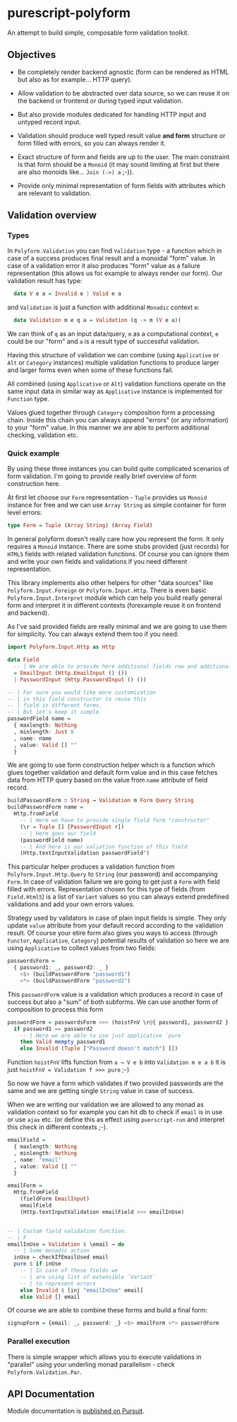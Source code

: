 # purescript-polyform

An attempt to build simple, composable form validation toolkit.

## Objectives

  * Be completely render backend agnostic (form can be rendered as HTML but also as for example... HTTP query).

  * Allow validation to be abstracted over data source, so we can reuse it on the backend or frontend or during typed input validation.

  * But also provide modules dedicated for handling HTTP input and untyped record input.

  * Validation should produce well typed result value __and form__ structure or form filled with errors, so you can always render it.

  * Exact structure of form and fields are up to the user. The main constraint is that form should be a `Monoid` (it may sound limiting at first but there are also monoids like... `Join (->) a` ;-)).

  * Provide only minimal representation of form fields with attributes which are relevant to validation.

## Validation overview

### Types

  In `Polyform.Validation` you can find `Validation` type - a function which in case of a success produces final result and a monoidal "form" value. In case of a validation error it also produces "form" value as a failure representation (this allows us for example to always render our form). Our validation result has type:

  ```purescript
    data V e a = Invalid e | Valid e a
  ```

and `Validation` is just a function with additional `Monadic` context `m`:

  ```purescript
    data Validation m e q a = Validation (q -> m (V e a))
  ```
  We can think of `q` as an input data/query, `m` as a computational context, `e` could be our "form" and `a` is a result type of successful validation.

  Having this structure of validation we can combine (using `Applicative` or `Alt` or `Category` instances) multiple validation functions to produce larger and larger forms even when some of these functions fail.

  All combined (using `Applicative` or `Alt`) validation functions operate on the same input data in similar way as `Applicative` instance is implemented for `Function` type.

  Values glued together through `Category` composition form a processing chain. Inside this chain you can always append "errors" (or any information) to your "form" value. In this manner we are able to perform additional checking, validation etc.

### Quick example

By using these three instances you can build quite complicated scenarios of form validation. I'm going to provide really brief overview of form construction here.

At first let choose our `Form` representation - `Tuple` provides us `Monoid` instance for free and we can use `Array String` as simple container for form level errors:

```purescript
type Form = Tuple (Array String) (Array Field)
```

In general polyform doesn't really care how you represent the form. It only requires a `Monoid` instance. There are some stubs provided (just records) for `HTML5` fields with related validation functions. Of course you can ignore them and write your own fields and validations if you need different representation.

This library implements also other helpers for other "data sources" like `Polyform.Input.Foreign` or `Polyform.Input.Http`. There is even basic `Polyform.Input.Interpret` module which can help you build really general form and interpret it in different contexts (forexample reuse it on frontend and backend).

As I've said provided fields are really minimal and we are going to use them for simplicity. You can always extend them too if you need:

```purescript
import Polyform.Input.Http as Http

data Field
  -- | We are able to provide here additional fields row and additional errors row
  = EmailInput (Http.EmailInput () ())
  | PasswordInput (Http.PasswordInput () ())

-- | For sure you would like more customization
-- | in this field constructor to reuse this
-- | field in different forms.
-- | But let's keep it simple.
passwordField name =
  { maxlength: Nothing
  , minlength: Just 8
  , name: name
  , value: Valid [] ""
  }
```
We are going to use form construction helper which is a function which glues together validation and default form value and in this case fetches data from HTTP query based on the value from `name` attribute of field record.

``` purescript
buildPasswordForm ∷ String → Validation m Form Query String
buildPasswordForm name =
  Http.fromField
    -- | Here we have to provide single field form "constructor"
    (\r → Tuple [] [PasswordInput r])
    -- | Here goes our field
    (passwordField name)
    -- | And here is our valiation function of this field
    (Http.textInputValidation passwordField')
```

This particular helper produces a validation function from `Polyform.Input.Http.Query` to `String` (our password) and accompanying `Form`. In case of validation failure we are going to get just a `Form` with field filled with errors. Representation chosen for this type of fields (from `Field.Html5`) is a list of `Variant` values so you can always extend predefined validations and add your own errors values.

Strategy used by validators in case of plain input fields is simple. They only update `value` attribute from your default record according to the validation result. Of course your etire form also gives you ways to access (through `Functor`, `Applicative`, `Category`) potential results of validation so here we are using `Applicative` to collect values from two fields:

``` purescript
passwordsForm =
  { password1: _, password2: _ }
    <$> (buildPasswordForm "password1")
    <*> (buildPasswordForm "password2")
```

This `passwordForm` value is a validation which produces a record in case of success but also a "sum" of both subforms. We can use another form of composition to process this form


``` purescript
passwordForm = passwordsForm >>> (hoistFnV \r@{ password1, password2 } →
  if password1 == password2
    -- | Here we are able to use just applicative `pure`
    then Valid mempty password1
    else Invalid (Tuple ["Password doesn't match"] [])
```

Function `hoistFnV` lifts function from `a → V e b` into `Validation m e a b` it is just `hoistFnV = Validation f >>> pure` ;-)

So now we have a form which validates if two provided passwords are the same and we are getting single `String` value in case of success.

When we are writing our validation we are allowed to any monad as validation context so for example you can hit db to check if `email` is in use or use `ajax` etc. (or define this as effect using `puerscript-run` and interpret this check in different contexts ;-).

```purescript
emailField =
  { maxlength: Nothing
  , minlength: Nothing
  , name: "email"
  , value: Valid [] ""
  }

emailForm =
  Http.fromField
    (fieldForm EmailInput)
    emailField
    (Http.textInputValidation emailField >>> emailInUse)


-- | Custom field validation function.
-- | F
emailInUse = Validation $ \email → do
  -- | Some monadic action
  inUse ← checkIfEmailUsed email
  pure $ if inUse
    -- | In case of these fields we
    -- | are using list of extensible `Variant`
    -- | to represent errors
    else Invalid $ [inj "emailInUse" email]
    else Valid [] email
```

Of course we are able to combine these forms and build a final form:

```purescript
signupForm = {email: _, password: _} <$> emailForm <*> passwordForm
```


### Parallel execution

There is simple wrapper which allows you to execute validations in "parallel" using your underling monad parallelism - check `Polyform.Validation.Par`.



## API Documentation

Module documentation is [published on Pursuit](http://pursuit.purescript.org/packages/purescript-polyform).

